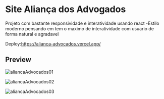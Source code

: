 # Site Aliança dos Advogados

Projeto com bastante responsividade e interatividade usando react
-Estilo moderno pensando em tem o maximo de interatividade com usuario de forma natural e agradavel

Deploy:https://alianca-advocados.vercel.app/

## Preview

![aliancaAdvocados01](https://github.com/user-attachments/assets/93b39d97-9cbd-4418-9cc6-0491ba23c9b1)

![aliancaAdvocados02](https://github.com/user-attachments/assets/4d8369cc-967c-45ce-943e-09da7306f7ad)

![aliancaAdvocados03](https://github.com/user-attachments/assets/cf5732aa-1421-422d-8101-3966d33a1b56)




